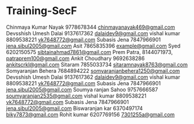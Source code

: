 # Training-SecF

Chinmaya Kumar Nayak 9778678344 chinmayanayak469@gmail.com
Devsshish Umesh Dalai 9137617362 dalaidev9@gmail.com
vishal kumar  8809538221 vk7648772@gmail.com
Subasis Jena 7847966901 jena.sibul2005@gmail.com
Asit 7865835396 example@gmail.com
Syed 6202150575 sibtainahmad7861@gmail.com
Prem Patra, 8144071973, patraprem100@gmail.com
Ankit Choudhary 9692638286 ankitscrkl@gmail.com
Sitaram 7855033734 sitaramnayak8763@gmail.com
Somyaranjan Behera 7684894222 somyaranjanbehera1250@gmail.com
Devsshish Umesh Dalai 9137617362 dalaidev9@gmail.com
vishal kumar  8809538221 vk7648772@gmail.com
Subasis Jena 7847966901 jena.sibul2005@gmail.com
Soumya ranjan Sahoo  9757666587 soumyaranjan2535@gmail.com
vishal kumar  8809538221 vk7648772@gmail.com
Subasis Jena 7847966901 jena.sibul2005@gmail.com
Biswaranjan kar 6370497174 biky7873@gmail.com
Rohit kumar 6207769156 7301255a@gmail.com
